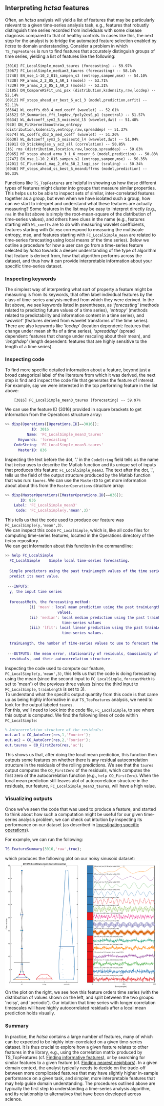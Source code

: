 ## Interpreting _hctsa_ features

Often, an _hctsa_ analysis will yield a list of features that may be particularly relevant to a given time-series analysis task, e.g., features that robustly distinguish time series recorded from individuals with some disease diagnosis compared to that of healthy controls. In cases like this, the next step for the analyst is to bridge the automated feature selection enabled by _hctsa_ to domain understanding.
Consider a problem in which `TS_TopFeatures` is run to find features that accurately distinguish groups of time series, yielding a list of features like the following:

```
[3016] FC_LocalSimple_mean3_taures (forecasting) -- 59.97%
[3067] FC_LocalSimple_median3_taures (forecasting) -- 58.14%
[2748] EN_mse_1-10_2_015_sampen_s3 (entropy,sampen,mse) -- 54.10%
[7338] MF_armax_2_2_05_1_AR_1 (model) -- 53.71%
[7339] MF_armax_2_2_05_1_AR_2 (model) -- 53.31%
[3185] DN_CompareKSFit_uni_psx (distribution,ksdensity,raw,locdep) -- 52.14%
[6912] MF_steps_ahead_ar_best_6_ac1_3 (model,prediction,arfit) -- 52.11%
[6564] WL_coeffs_db3_4_med_coeff (wavelet) -- 52.01%
[4552] SP_Summaries_fft_logdev_fpoly2csS_p1 (spectral) -- 51.57%
[6634] WL_dwtcoeff_sym2_5_noisestd_l5 (wavelet,dwt) -- 51.48%
[930] DN_FitKernelSmoothraw_entropy (distribution,ksdensity,entropy,raw,spreaddep) -- 51.37%
[6574] WL_coeffs_db3_5_med_coeff (wavelet) -- 51.26%
[6630] WL_dwtcoeff_sym2_5_noisestd_l4 (wavelet,dwt) -- 51.04%
[1891] CO_StickAngles_y_ac2_all (correlation) -- 50.85%
[16] rms (distribution,location,raw,locdep,spreaddep) -- 50.83%
[6965] MF_steps_ahead_arma_3_1_6_rmserr_6 (model,prediction) -- 50.83%
[2747] EN_mse_1-10_2_015_sampen_s2 (entropy,sampen,mse) -- 50.35%
[4201] SC_FluctAnal_mag_2_dfa_50_2_logi_ssr (scaling) -- 50.34%
[6946] MF_steps_ahead_ss_best_6_meandiffrms (model,prediction) -- 50.33%
```

Functions like `TS_TopFeatures` are helpful in showing us how these different types of features might cluster into groups that measure similar properties. This helps us to be able to inspect sets of similar, inter-correlated features together as a group, but even when we have isolated such a group, how can we start to interpret and understand what these features are actually measuring?
Some features in the list may be easy to interpret directly (e.g., `rms` in the list above is simply the root-mean-square of the distribution of time-series values), and others have clues in the name (e.g., features starting with `WL_coeffs` are to do with measuring wavelet coefficients, features starting with `EN_mse` correspond to measuring the multiscale entropy, mse, and features starting with `FC_LocalSimple_mean` are related to time-series forecasting using local means of the time series).
Below we outline a procedure for how a user can go from a time-series feature selected by _hctsa_ towards a deeper understanding of the type of algorithm that feature is derived from, how that algorithm performs across the dataset, and thus how it can provide interpretable information about your specific time-series dataset.

### Inspecting keywords

The simplest way of interpreting what sort of property a feature might be measuring is from its keywords, that often label individual features by the class of time-series analysis method from which they were derived. In the list above, we see keywords listed in parentheses, as _'forecasting'_ \(methods related to predicting future values of a time series\), _'entropy'_ \(methods related to predictability and information content in a time series\), and _'wavelet'_ \(features derived from wavelet transforms of the time series\). There are also keywords like _'locdep'_ \(location dependent: features that change under mean shifts of a time series\), _'spreaddep'_ \(spread dependent: features that change under rescaling about their mean\), and _'lengthdep'_ \(length dependent: features that are highly sensitive to the length of a time series\).

### Inspecting code

To find more specific detailed information about a feature, beyond just a broad categorical label of the literature from which it was derived, the next step is find and inspect the code file that generates the feature of interest. For example, say we were interested in the top performing feature in the list above:
```
    [3016] FC_LocalSimple_mean3_taures (forecasting) -- 59.97%
```
We can use the feature ID (3016) provided in square brackets to get information from the Operations structure array:

```matlab
>> disp(Operations([Operations.ID]==3016));
            ID: 3016
          Name: 'FC_LocalSimple_mean3_taures'
      Keywords: 'forecasting'
    CodeString: 'FC_LocalSimple_mean3.taures'
      MasterID: 836
```

Inspecting the text before the dot, '.' in the `CodeString` field tells us the name that _hctsa_ uses to describe the Matlab function and its unique set of inputs that produces this feature: `FC_LocalSimple_mean3`. The text after the dot, '.', tells us the field of the output structure produced by the Matlab function that was run: `taures`.
We can use the `MasterID` to get more information about about this from the `MasterOperations` structure array:

```matlab
>> disp(MasterOperations([MasterOperations.ID]==836));
       ID: 836
    Label: 'FC_LocalSimple_mean3'
     Code: 'FC_LocalSimple(y,'mean',3)'
```

This tells us that the code used to produce our feature was `FC_LocalSimple(y,'mean',3)`.  
We can inspect this code `FC_LocalSimple`, which is, like all code files for computing time-series features, located in the Operations directory of the _hctsa_ repository.  
We can get information about this function in the commandline:

```matlab
>> help FC_LocalSimple
  FC_LocalSimple    Simple local time-series forecasting.

  Simple predictors using the past trainLength values of the time series to
  predict its next value.

 ---INPUTS:
  y, the input time series

  forecastMeth, the forecasting method:
           (i) 'mean': local mean prediction using the past trainLength time-series
                        values,
           (ii) 'median': local median prediction using the past trainLength
                          time-series values
           (iii) 'lfit': local linear prediction using the past trainLength
                          time-series values.

  trainLength, the number of time-series values to use to forecast the next value

 ---OUTPUTS: the mean error, stationarity of residuals, Gaussianity of
  residuals, and their autocorrelation structure.
```

Inspecting the code used to compute our feature, `FC_LocalSimple(y,'mean',3)`, this tells us that the code is doing forecasting using the mean (since the second input to `FC_LocalSimple`, `forecastMeth` is set to 'mean') of the previous three values (since the third input to `FC_LocalSimple`, `trainLength` is set to 3).  
To understand what the specific output quantity from this code is that came up as being highly informative in our `TS_TopFeatures` analysis, we need to look for the output labeled `taures`.  
For this, we'll need to look into the code file, `FC_LocalSimple`, to see where this output is computed. We find the following lines of code within `FC_LocalSimple`:
```matlab
% Autocorrelation structure of the residuals:
out.ac1 = CO_AutoCorr(res,1,'Fourier');
out.ac2 = CO_AutoCorr(res,2,'Fourier');
out.taures = CO_FirstZero(res,'ac');
```
This shows us that, after doing the local mean prediction, this function then outputs some features on whether there is any residual autocorrelation structure in the residuals of the rolling predictions. We see that the `taures` output computes the `CO_FirstZero` of the residuals, which computes the first zero of the autocorrelation function (e.g., `help CO_FirstZero`). When the local mean prediction still leaves alot of autocorrelation structure in the residuals, our feature, `FC_LocalSimple_mean3_taures`, will have a high value.

### Visualizing outputs
Once we've seen the code that was used to produce a feature, and started to think about how such a computation might be useful for our given time-series analysis problem, we can check out intuition by inspecting its performance on our dataset (as described in [Investigating specific operations](feature_summary.md)).

For example, we can run the following:

```matlab
TS_FeatureSummary(3016,'raw',true);
```
which produces the following plot on our noisy sinusoid dataset:
![](img/FeatureSummaryForInterpretation.png)
On the plot on the right, we see how this feature orders time series (with the distribution of values shown on the left, and split between the two groups: 'noisy', and 'periodic').
Our intuition that time series with longer correlation timescales will have highly autocorrelated residuals after a local mean prediction holds visually.

### Summary
In practice, the _hctsa_ contains a large number of features, many of which can be expected to be highly inter-correlated on a given time-series dataset. It is thus crucial to explore how a given feature relates to other features in the library, e.g., using the correlation matrix produced by TS_TopFeatures (cf. [Finding informative features](ts_topfeatures.md)), or by searching for similar features to a given feature (cf. [Finding nearest neighbors](sim_search.md)). In a given domain context, the analyst typically needs to decide on the trade-off between more complicated features that may have slightly higher in-sample performance on a given task, and simpler, more interpretable features that may help guide domain understanding. The procedures outlined above are typically the first step to understanding a time-series analysis algorithm, and its relationship to alternatives that have been developed across science.